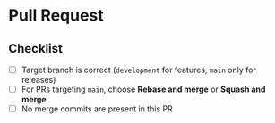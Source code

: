 # Pull Request

## Checklist
- [ ] Target branch is correct (`development` for features, `main` only for releases)
- [ ] For PRs targeting `main`, choose **Rebase and merge** or **Squash and merge**
- [ ] No merge commits are present in this PR
